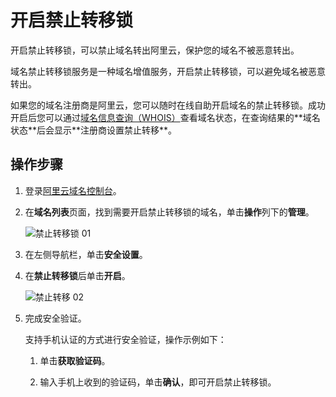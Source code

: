 # 开启禁止转移锁

开启禁止转移锁，可以禁止域名转出阿里云，保护您的域名不被恶意转出。

域名禁止转移锁服务是一种域名增值服务，开启禁止转移锁，可以避免域名被恶意转出。

如果您的域名注册商是阿里云，您可以随时在线自助开启域名的禁止转移锁。成功开启后您可以通过[域名信息查询（WHOIS）](https://whois.aliyun.com/?)查看域名状态，在查询结果的**域名状态**后会显示**注册商设置禁止转移**。

## 操作步骤

1.  登录[阿里云域名控制台](https://netcn.console.aliyun.com/core/domain/list)。

2.  在**域名列表**页面，找到需要开启禁止转移锁的域名，单击**操作**列下的**管理**。

    ![禁止转移锁 01](https://static-aliyun-doc.oss-cn-hangzhou.aliyuncs.com/assets/img/zh-CN/7892177951/p77299.png)

3.  在左侧导航栏，单击**安全设置**。

4.  在**禁止转移锁**后单击**开启**。

    ![禁止转移 02](https://static-aliyun-doc.oss-cn-hangzhou.aliyuncs.com/assets/img/zh-CN/7892177951/p77302.png)

5.  完成安全验证。

    支持手机认证的方式进行安全验证，操作示例如下：

    1.  单击**获取验证码**。

    2.  输入手机上收到的验证码，单击**确认**，即可开启禁止转移锁。


